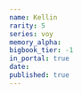 ```yaml
---
name: Kellin
rarity: 5
series: voy
memory_alpha:
bigbook_tier: -1
in_portal: true
date:
published: true
---
```



